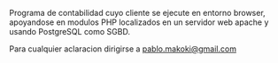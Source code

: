 Programa de contabilidad cuyo cliente se ejecute en entorno browser, apoyandose en modulos PHP localizados en un servidor web apache y usando PostgreSQL como SGBD.

Para cualquier aclaracion dirigirse a pablo.makoki@gmail.com